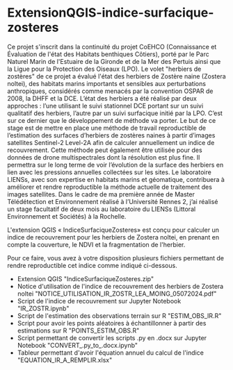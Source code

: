 # ExtensionQGIS-indice-surfacique-zosteres

Ce projet s'inscrit dans la continuité du projet CoEHCO (Connaissance et Évaluation de l'état des Habitats benthiques Côtiers), porté par le Parc Naturel Marin de l'Estuaire de la Gironde et de la Mer des Pertuis ainsi que la Ligue pour la Protection des Oiseaux (LPO). Le volet "herbiers de zostères" de ce projet a évalué l'état des herbiers de Zostère naine (Zostera noltei), des habitats marins importants et sensibles aux perturbations anthropiques, considérés comme menacés par la convention OSPAR de 2008, la DHFF et la DCE. L’état des herbiers a été réalisé par deux approches : l’une utilisant le suivi stationnel DCE portant sur un suivi qualitatif des herbiers, l’autre par un suivi surfacique initié par la LPO. C’est sur ce dernier que le développement de méthode va porter. Le but de ce stage est de mettre en place une méthode de travail reproductible de l’estimation des surfaces d’herbiers de zostères naines à partir d’images satellites Sentinel-2 Level-2A afin de calculer annuellement un indice de recouvrement. Cette méthode peut également être utilisée pour des données de drone multispectrales dont la résolution est plus fine. Il permettra sur le long terme de voir l’évolution de la surface des herbiers en lien avec les pressions annuelles collectées sur les sites. 
Le laboratoire LIENSs, avec son expertise en habitats marins et géomatique, contribuera à améliorer et rendre reproductible la méthode actuelle de traitement des images satellites. Dans le cadre de ma première année de Master Télédétection et Environnement réalisé à l’Université Rennes 2, j’ai réalisé un stage facultatif de deux mois au laboratoire du LIENSs (Littoral Environnement et Sociétés) à la Rochelle. 

L'extension QGIS « IndiceSurfaciqueZosteres» est conçu pour calculer un indice de recouvrement pour les herbiers de Zostera noltei, en prenant en compte la couverture, le NDVI et la fragmentation de l'herbier. 

Pour ce faire, vous avez à votre disposition plusieurs fichiers permettant de rendre reproductible cet indice comme indiqué ci-dessous.
- Extension QGIS "IndiceSurfaciqueZosteres.zip"
- Notice d'utilisation de l'indice de recouvrement des herbiers de Zostera noltei "NOTICE_UTILISATION_IR_ZOSTR_LEA_MOING_05072024.pdf"
- Script de l'indice de recouvrement sur Jupyter Notebook "IR_ZOSTR.ipynb"
- Script de l'estimation des observations terrain sur R "ESTIM_OBS_IR.R"
- Script pour avoir les points aléatoires à échantillonner à partir des estimations sur R "POINTS_ESTIM_OBS.R"
- Script permettant de convertir les scripts .py en .docx sur Jupyter Notebook "CONVERT_.py_to_.docx.ipynb"
- Tableur permettant d'avoir l'équation annuel du calcul de l'indice "EQUATION_IR_A_REMPLIR.xlsx"

